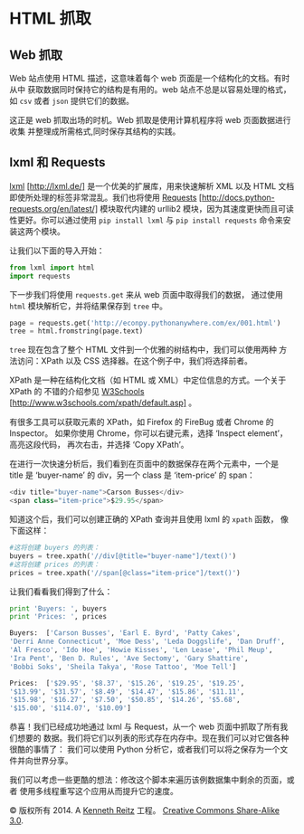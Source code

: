 # HTML 抓取

## Web 抓取

Web 站点使用 HTML 描述，这意味着每个 web 页面是一个结构化的文档。有时从中 获取数据同时保持它的结构是有用的。web 站点不总是以容易处理的格式， 如 `csv` 或者 `json` 提供它们的数据。

这正是 web 抓取出场的时机。Web 抓取是使用计算机程序将 web 页面数据进行收集 并整理成所需格式,同时保存其结构的实践。

## lxml 和 Requests

[lxml](http://lxml.de/) [http://lxml.de/] 是一个优美的扩展库，用来快速解析 XML 以及 HTML 文档 即使所处理的标签非常混乱。我们也将使用 [Requests](http://docs.python-requests.org/en/latest/) [http://docs.python-requests.org/en/latest/] 模块取代内建的 urllib2 模块，因为其速度更快而且可读性更好。你可以通过使用 `pip install lxml` 与 `pip install requests` 命令来安装这两个模块。

让我们以下面的导入开始：

```py
from lxml import html
import requests 
```

下一步我们将使用 `requests.get` 来从 web 页面中取得我们的数据， 通过使用 `html` 模块解析它，并将结果保存到 `tree` 中。

```py
page = requests.get('http://econpy.pythonanywhere.com/ex/001.html')
tree = html.fromstring(page.text) 
```

`tree` 现在包含了整个 HTML 文件到一个优雅的树结构中，我们可以使用两种 方法访问：XPath 以及 CSS 选择器。在这个例子中，我们将选择前者。

XPath 是一种在结构化文档（如 HTML 或 XML）中定位信息的方式。一个关于 XPath 的 不错的介绍参见 [W3Schools](http://www.w3schools.com/xpath/default.asp) [http://www.w3schools.com/xpath/default.asp] 。

有很多工具可以获取元素的 XPath，如 Firefox 的 FireBug 或者 Chrome 的 Inspector。 如果你使用 Chrome，你可以右键元素，选择 ‘Inspect element’，高亮这段代码， 再次右击，并选择 ‘Copy XPath’。

在进行一次快速分析后，我们看到在页面中的数据保存在两个元素中，一个是 title 是 ‘buyer-name’ 的 div，另一个 class 是 ‘item-price’ 的 span：

```py
<div title="buyer-name">Carson Busses</div>
<span class="item-price">$29.95</span> 
```

知道这个后，我们可以创建正确的 XPath 查询并且使用 lxml 的 `xpath` 函数， 像下面这样：

```py
#这将创建 buyers 的列表：
buyers = tree.xpath('//div[@title="buyer-name"]/text()')
#这将创建 prices 的列表：
prices = tree.xpath('//span[@class="item-price"]/text()') 
```

让我们看看我们得到了什么：

```py
print 'Buyers: ', buyers
print 'Prices: ', prices 
```

```py
Buyers:  ['Carson Busses', 'Earl E. Byrd', 'Patty Cakes',
'Derri Anne Connecticut', 'Moe Dess', 'Leda Doggslife', 'Dan Druff',
'Al Fresco', 'Ido Hoe', 'Howie Kisses', 'Len Lease', 'Phil Meup',
'Ira Pent', 'Ben D. Rules', 'Ave Sectomy', 'Gary Shattire',
'Bobbi Soks', 'Sheila Takya', 'Rose Tattoo', 'Moe Tell']

Prices:  ['$29.95', '$8.37', '$15.26', '$19.25', '$19.25',
'$13.99', '$31.57', '$8.49', '$14.47', '$15.86', '$11.11',
'$15.98', '$16.27', '$7.50', '$50.85', '$14.26', '$5.68',
'$15.00', '$114.07', '$10.09'] 
```

恭喜！我们已经成功地通过 lxml 与 Request，从一个 web 页面中抓取了所有我们想要的 数据。我们将它们以列表的形式存在内存中。现在我们可以对它做各种很酷的事情了： 我们可以使用 Python 分析它，或者我们可以将之保存为一个文件并向世界分享。

我们可以考虑一些更酷的想法：修改这个脚本来遍历该例数据集中剩余的页面，或者 使用多线程重写这个应用从而提升它的速度。

© 版权所有 2014\. A <a href="http://kennethreitz.com/pages/open-projects.html">Kenneth Reitz</a> 工程。 <a href="http://creativecommons.org/licenses/by-nc-sa/3.0/"> Creative Commons Share-Alike 3.0</a>.